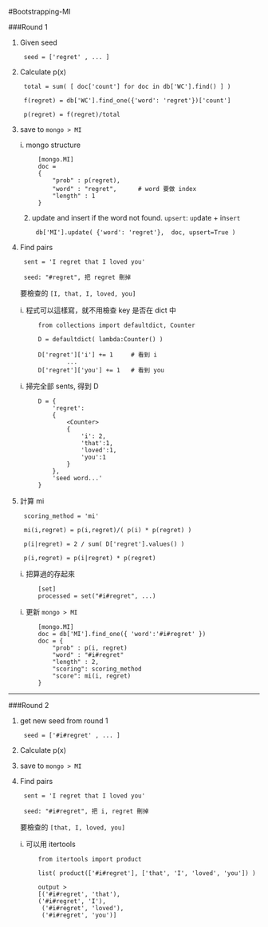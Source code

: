 #Bootstrapping-MI


###Round 1

1. Given seed

		seed = ['regret' , ... ]

2. Calculate p(x)
		
		total = sum( [ doc['count'] for doc in db['WC'].find() ] )

		f(regret) = db['WC'].find_one({'word': 'regret'})['count']
		
		p(regret) = f(regret)/total
		
3. save to <code>mongo > MI</code>

	i. mongo structure
	
			[mongo.MI]
			doc = 
			{
				"prob" : p(regret), 
				"word" : "regret",		# word 要做 index
				"length" : 1
			}

	2. update and insert if the word not found. <code>upsert</code>: <code>up</code>date + in<code>sert</code>

			db['MI'].update( {'word': 'regret'},  doc, upsert=True )
		
4. Find pairs

		sent = 'I regret that I loved you'
		
		seed: "#regret", 把 regret 刪掉
		
	要檢查的 <code>[I, that, I, loved, you]</code>
		
	i. 程式可以這樣寫，就不用檢查 key 是否在 dict 中
	
			from collections import defaultdict, Counter
			
			D = defaultdict( lambda:Counter() )
			
			D['regret']['i'] += 1 	  # 看到 i
					...
			D['regret']['you'] += 1   # 看到 you

	i. 掃完全部 sents, 得到 D
		
			D = {
				'regret':
				{
					<Counter>
					{
						'i': 2,
						'that':1,
						'loved':1,
						'you':1
					}
				},
				'seed word...'
			}
		
5. 計算 mi

		scoring_method = 'mi'

		mi(i,regret) = p(i,regret)/( p(i) * p(regret) )
		
		p(i|regret) = 2 / sum( D['regret'].values() )
		
		p(i,regret) = p(i|regret) * p(regret)
		
	i. 把算過的存起來
	
			[set]
			processed = set("#i#regret", ...)
		
	i. 更新 <code>mongo > MI</code>
	
			[mongo.MI]
			doc = db['MI'].find_one({ 'word':'#i#regret' })
			doc = {
				"prob" : p(i, regret)
				"word" : "#i#regret"
				"length" : 2,
				"scoring": scoring_method
				"score": mi(i, regret)
			}
			
---

###Round 2

1. get new seed from round 1

		seed = ['#i#regret' , ... ]

2. Calculate p(x)

3. save to <code>mongo > MI</code>

4. Find pairs

		sent = 'I regret that I loved you'
		
		seed: "#i#regret", 把 i, regret 刪掉
		
	要檢查的 <code>[that, I, loved, you]</code>
		
	i. 可以用 itertools
	
			from itertools import product

			list( product(['#i#regret'], ['that', 'I', 'loved', 'you']) )
					 
			output >
			[('#i#regret', 'that'),
		 	('#i#regret', 'I'),
			 ('#i#regret', 'loved'),
			 ('#i#regret', 'you')]